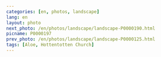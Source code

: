 ```yaml
---
categories: [en, photos, landscape]
lang: en
layout: photo
next_photo: /en/photos/landscape/landscape-P0000190.html
picname: P0000197
prev_photo: /en/photos/landscape/landscape-P0000125.html
tags: [Aloe, Hottentotten Church]
---
```

